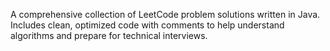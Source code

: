 A comprehensive collection of LeetCode problem solutions written in Java. Includes clean, optimized code with comments to help understand algorithms and prepare for technical interviews.  
 
